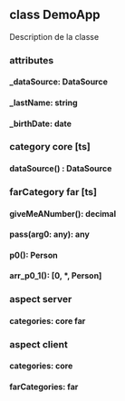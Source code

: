 ## class DemoApp
Description de la classe

### attributes
#### _dataSource: DataSource
#### _lastName:  string
#### _birthDate: date

### category core [ts]
#### dataSource() : DataSource

### farCategory far [ts]
#### giveMeANumber(): decimal
#### pass(arg0: any): any
#### p0(): Person
#### arr_p0_1():  [0, *, Person]

### aspect server
#### categories: core far

### aspect client
#### categories: core
#### farCategories: far
